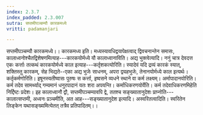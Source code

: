 ```yaml
---
index: 2.3.7
index_padded: 2.3.007
sutra: सप्तमीपञ्चम्यौ कारकमध्ये
vritti: padamanjari

---
```

सप्तमीपञ्चम्यौ कारकमध्ये।। कारकमध्य इति। मध्यस्यावधिद्वयापेक्षत्वाद् द्विवचनान्तेन समासः, कालाध्वनोश्चैतद्विशेषणमित्याह---कारकयोर्मध्ये यौ कालाध्वानाविति। अद्य भुक्त्वेत्यादि। ननुं चात्र देवदत्त एकः कर्त्ताः तत्कथं कारकयोर्मध्ये काल इत्याह---कर्तृशकत्योरिति। स्यादेवं यदि द्रव्यं कारकं स्यात्, शक्तिस्तु कारकम्, सेह भिद्यते--एका अद्य भुजेः साधनम्, अपरा द्व्यहभुजेः, तेनानयोर्मध्ये काल इत्यर्थः। कर्तृकर्मणोरिति। इषूनस्यतीष्वासः पुरुषः स कर्त्ता, इष्वसने व्यधने स्थाने वा कर्म लक्ष्यम्। अर्मापादानयोरिति। कर्म तदेव सामर्थ्याद् गम्यमानं धनुरपादानं यतः शरा अपयन्ति। कर्माधिकरणयोर्वेति। कर्म तदेवाधिकरणमिहेति निर्द्दिष्टः प्रदेशः। इह कालाध्वानौ द्वौ, सप्तमीपञ्चम्यावपि द्वे, ततश्च सङ्ख्यातानुदेशः प्राप्नोति---कालात्सप्तमी, अध्वनः प्रञ्चमीति, अत आह---सङ्ख्यातानुदेश इत्यादि। अस्वरितत्वादिति। स्वरितेन लिङ्केन यथासङ्ख्यमित्येतत् तत्रैव प्रतिपादितम्।।